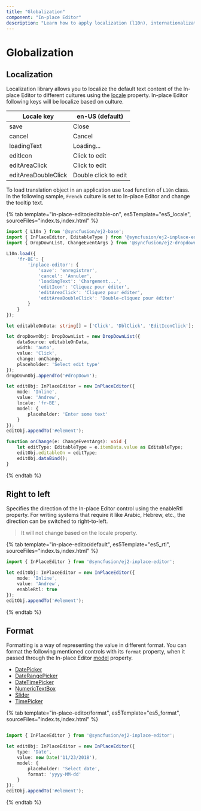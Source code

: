 ```yaml
---
title: "Globalization"
component: "In-place Editor"
description: "Learn how to apply localization (l10n), internationalization (i18n), and right-to-left (RTL) format in the Essential JS 2 In-place Editor control."
---
```


# Globalization

## Localization

Localization library allows you to localize the default text content of the In-place Editor to different cultures using the [locale](../api/inplace-editor/#locale) property. In-place Editor following keys will be localize based on culture.

| Locale key | en-US (default) |
|------|------|
| save | Close |
| cancel | Cancel |
| loadingText | Loading... |
| editIcon | Click to edit |
| editAreaClick | Click to edit |
| editAreaDoubleClick | Double click to edit |

To load translation object in an application use `load` function of `L10n` class. In the following sample, `French` culture is set to In-place Editor and change the tooltip text.

{% tab template="in-place-editor/editable-on", es5Template="es5_locale", sourceFiles="index.ts,index.html" %}

```typescript
import { L10n } from '@syncfusion/ej2-base';
import { InPlaceEditor, EditableType } from '@syncfusion/ej2-inplace-editor';
import { DropDownList, ChangeEventArgs } from '@syncfusion/ej2-dropdowns';

L10n.load({
    'fr-BE': {
        'inplace-editor': {
            'save': 'enregistrer',
            'cancel': 'Annuler',
            'loadingText': 'Chargement...',
            'editIcon': 'Cliquez pour éditer',
            'editAreaClick': 'Cliquez pour éditer',
            'editAreaDoubleClick': 'Double-cliquez pour éditer'
        }
    }
});

let editableOnData: string[] = ['Click', 'DblClick', 'EditIconClick'];

let dropDownObj: DropDownList = new DropDownList({
    dataSource: editableOnData,
    width: 'auto',
    value: 'Click',
    change: onChange,
    placeholder: 'Select edit type'
});
dropDownObj.appendTo('#dropDown');

let editObj: InPlaceEditor = new InPlaceEditor({
    mode: 'Inline',
    value: 'Andrew',
    locale: 'fr-BE',
    model: {
        placeholder: 'Enter some text'
    }
});
editObj.appendTo('#element');

function onChange(e: ChangeEventArgs): void {
    let editType: EditableType = e.itemData.value as EditableType;
    editObj.editableOn = editType;
    editObj.dataBind();
}
```

{% endtab %}

## Right to left

Specifies the direction of the In-place Editor control using the enableRtl property. For writing systems that require it like Arabic, Hebrew, etc., the direction can be switched to right-to-left.

> It will not change based on the locale property.

{% tab template="in-place-editor/default", es5Template="es5_rtl", sourceFiles="index.ts,index.html" %}

```typescript
import { InPlaceEditor } from '@syncfusion/ej2-inplace-editor';

let editObj: InPlaceEditor = new InPlaceEditor({
    mode: 'Inline',
    value: 'Andrew',
    enableRtl: true
});
editObj.appendTo('#element');
```

{% endtab %}

## Format

Formatting is a way of representing the value in different format. You can format the following mentioned controls with its `format` property, when it passed through the In-place Editor [model](../api/inplace-editor/#model) property.

* [DatePicker](../datepicker/date-format/)
* [DateRangePicker](../daterangepicker/globalization/#customize-the-date-format)
* [DateTimePicker](../api/datetimepicker/#format)
* [NumericTextBox](../numerictextbox/formats/#custom-formats)
* [Slider](../slider/format/)
* [TimePicker](../api/timepicker#format)

{% tab template="in-place-editor/format", es5Template="es5_format", sourceFiles="index.ts,index.html" %}

```typescript

import { InPlaceEditor } from '@syncfusion/ej2-inplace-editor';

let editObj: InPlaceEditor = new InPlaceEditor({
    type: 'Date',
    value: new Date('11/23/2018'),
    model: {
        placeholder: 'Select date',
        format: 'yyyy-MM-dd'
    }
});
editObj.appendTo('#element');
```

{% endtab %}